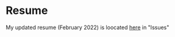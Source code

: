 # Resume
My updated resume (February 2022) is loocated [here](https://github.com/andrewney/Resume/issues) in "Issues"
